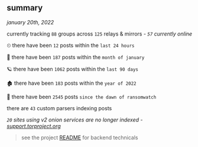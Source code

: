 
## summary
_january 20th, 2022_

currently tracking `88` groups across `125` relays & mirrors - _`57` currently online_

⏲ there have been `12` posts within the `last 24 hours`

🦈 there have been `187` posts within the `month of january`

🪐 there have been `1062` posts within the `last 90 days`

🏚 there have been `183` posts within the `year of 2022`

🦕 there have been `2545` posts `since the dawn of ransomwatch`

there are `43` custom parsers indexing posts

_`20` sites using v2 onion services are no longer indexed - [support.torproject.org](https://support.torproject.org/onionservices/v2-deprecation/)_

> see the project [README](https://github.com/thetanz/ransomwatch#ransomwatch--) for backend technicals
